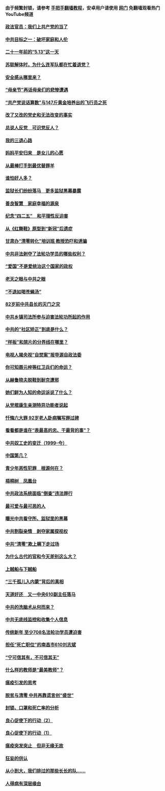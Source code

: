 #### 由于频繁封锁，请参考 [手把手翻墙教程](https://github.com/gfw-breaker/guides/wiki/)，安卓用户请使用 [网门](https://github.com/gfw-breaker/nogfw/blob/master/dl.md?t=05221501) 免翻墙观看热门YouTube频道 

#### [政法官员：我们上共产党的当了](../pages/19/425351.md?t=05221501) 

#### [中共目标之一：破坏家庭和人伦](../pages/19/424454.md?t=05221501) 

#### [二十一年前的“5.13”这一天](../pages/19/424814.md?t=05221501) 

#### [苏联解体时，为什么连军队都在忙着退党？](../pages/19/424335.md?t=05221501) 

#### [安全感从哪里来？](../pages/19/424336.md?t=05221501) 

#### [“母亲节”再话母亲们的悲惨遭遇](../pages/19/424234.md?t=05221501) 

#### [“共产党说话算数”与147斤黄金培养出的飞行员之死](../pages/19/424115.md?t=05221501) 

#### [改了又改的党史和无法改变的事实](../pages/19/424037.md?t=05221501) 

#### [总说人反党　可识党反人？](../pages/19/423820.md?t=05221501) 

#### [我的三退心路](../pages/19/423876.md?t=05221501) 

#### [妈妈平安归来　是女儿的心愿](../pages/19/423947.md?t=05221501) 

#### [从最棒打手到最优替罪羊](../pages/19/423819.md?t=05221501) 

#### [谁怕好人多？](../pages/19/423774.md?t=05221501) 

#### [监狱长们纷纷落马　更多监狱黑幕暴露](../pages/19/423787.md?t=05221501) 

#### [善良智慧　家庭幸福的源泉](../pages/19/423632.md?t=05221501) 

#### [纪念“四二五”　和平理性反迫害](../pages/19/423660.md?t=05221501) 

#### [从《红舞鞋》原型到“新冠”后遗症](../pages/19/423509.md?t=05221501) 

#### [甘肃办“清零转化”培训班 教授恐吓和诱骗](../pages/19/423498.md?t=05221501) 

#### [中共非法剥夺了法轮功学员的哪些权利？](../pages/19/423392.md?t=05221501) 

#### [“爱国”不是爱统治这个国家的政权](../pages/19/423029.md?t=05221501) 

#### [老天之眼与中共之眼](../pages/19/423378.md?t=05221501) 

#### [“不退如喝苍蝇汤”](../pages/19/423287.md?t=05221501) 

#### [82岁前中共县长的灭门之灾](../pages/19/423055.md?t=05221501) 

#### [中共乡镇司法所参与迫害法轮功所起的作用](../pages/19/423064.md?t=05221501) 

#### [中共的“社区矫正”到底是什么？](../pages/19/422870.md?t=05221501) 

#### [“样板”和禁片的分界线在哪里？](../pages/19/422704.md?t=05221501) 

#### [电视人揭央视“自焚案”报导源自政法委](../pages/19/422770.md?t=05221501) 

#### [你可知聂元梓等红卫兵们的命运？](../pages/19/422848.md?t=05221501) 

#### [从赫鲁晓夫脱鞋到耐克遭邪](../pages/19/422826.md?t=05221501) 

#### [她们鲜为人知的命运诉说了什么？](../pages/19/422754.md?t=05221501) 

#### [从党棍康生亲测特异功能者说起](../pages/19/422657.md?t=05221501) 

#### [忏悔六大罪 92岁老人卧病嘱写罪过碑](../pages/19/422750.md?t=05221501) 

#### [看看都是谁在“表最高的忠、干最背的事”？](../pages/19/422703.md?t=05221501) 

#### [中共奴工史的变迁（1999-今）](../pages/19/422656.md?t=05221501) 

#### [中国第几？](../pages/19/422496.md?t=05221501) 

#### [青少年恶性犯罪　根源何在？](../pages/19/422449.md?t=05221501) 

#### [梧桐树　凤凰台](../pages/19/422442.md?t=05221501) 

#### [中共政法系统面临“倒查”违法罪行](../pages/19/422497.md?t=05221501) 

#### [最可爱与最可恶的人](../pages/19/422448.md?t=05221501) 

#### [曝光中共看守所、监狱里的黑幕](../pages/19/422390.md?t=05221501) 

#### [中共割裂亲情　剥夺家属探视权](../pages/19/422364.md?t=05221501) 

#### [中共“清零”欺上瞒下走过场](../pages/19/422306.md?t=05221501) 

#### [为什么古代的官和今天差别这么大？](../pages/19/422228.md?t=05221501) 

#### [上贼船与下贼船](../pages/19/422276.md?t=05221501) 

#### [“三千孤儿入内蒙”背后的真相](../pages/19/422229.md?t=05221501) 

#### [天道好还　又一中央610副主任落马](../pages/19/422155.md?t=05221501) 

#### [中共的洗脑术从何而来？](../pages/19/422154.md?t=05221501) 

#### [中共无底线监控和收集个人信息](../pages/19/422039.md?t=05221501) 

#### [传统新年 至少708名法轮功学员遭迫害](../pages/19/421946.md?t=05221501) 

#### [担任“死亡职位”的南昌市610刘志斌](../pages/19/421957.md?t=05221501) 

#### [“宁可信其有，不可信其无”](../pages/19/421691.md?t=05221501) 

#### [什么样的教师是“最美教师”？](../pages/19/421755.md?t=05221501) 

#### [瘟疫引发的思考](../pages/19/421594.md?t=05221501) 

#### [脱贫与清零 中共再靠谎言创“盛世”](../pages/19/421590.md?t=05221501) 

#### [封锁、口罩和死亡率的分析](../pages/19/421495.md?t=05221501) 

#### [良心促使下的行动（2）](../pages/19/421361.md?t=05221501) 

#### [良心促使下的行动（1）](../pages/19/421302.md?t=05221501) 

#### [瘟疫突发突止　但非无缘无故](../pages/19/421281.md?t=05221501) 

#### [狂妄的供认](../pages/19/421199.md?t=05221501) 

#### [从小到大，我们排过的那些长长的队……](../pages/19/421243.md?t=05221501) 

#### [人得病有深层缘由](../pages/19/420864.md?t=05221501) 

